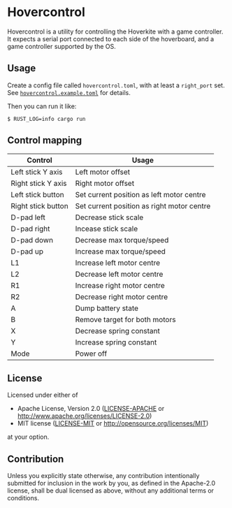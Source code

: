 # Hovercontrol

Hovercontrol is a utility for controlling the Hoverkite with a game controller. It expects a serial
port connected to each side of the hoverboard, and a game controller supported by the OS.

## Usage

Create a config file called `hovercontrol.toml`, with at least a `right_port` set. See
[`hovercontrol.example.toml`](hovercontrol.example.toml) for details.

Then you can run it like:

```shell
$ RUST_LOG=info cargo run
```

## Control mapping

| Control            | Usage                                      |
| ------------------ | ------------------------------------------ |
| Left stick Y axis  | Left motor offset                          |
| Right stick Y axis | Right motor offset                         |
| Left stick button  | Set current position as left motor centre  |
| Right stick button | Set current position as right motor centre |
| D-pad left         | Decrease stick scale                       |
| D-pad right        | Incease stick scale                        |
| D-pad down         | Decrease max torque/speed                  |
| D-pad up           | Increase max torque/speed                  |
| L1                 | Increase left motor centre                 |
| L2                 | Decrease left motor centre                 |
| R1                 | Increase right motor centre                |
| R2                 | Decrease right motor centre                |
| A                  | Dump battery state                         |
| B                  | Remove target for both motors              |
| X                  | Decrease spring constant                   |
| Y                  | Increase spring constant                   |
| Mode               | Power off                                  |

## License

Licensed under either of

- Apache License, Version 2.0
  ([LICENSE-APACHE](LICENSE-APACHE) or http://www.apache.org/licenses/LICENSE-2.0)
- MIT license
  ([LICENSE-MIT](LICENSE-MIT) or http://opensource.org/licenses/MIT)

at your option.

## Contribution

Unless you explicitly state otherwise, any contribution intentionally submitted for inclusion in the
work by you, as defined in the Apache-2.0 license, shall be dual licensed as above, without any
additional terms or conditions.
